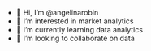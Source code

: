 - 👋 Hi, I’m @angelinarobin
- 👀 I’m interested in market analytics 
- 🌱 I’m currently learning data analytics
- 💞️ I’m looking to collaborate on data

<!---
angelinarobin/angelinarobin is a ✨ special ✨ repository because its `README.md` (this file) appears on your GitHub profile.
You can click the Preview link to take a look at your changes.
--->
